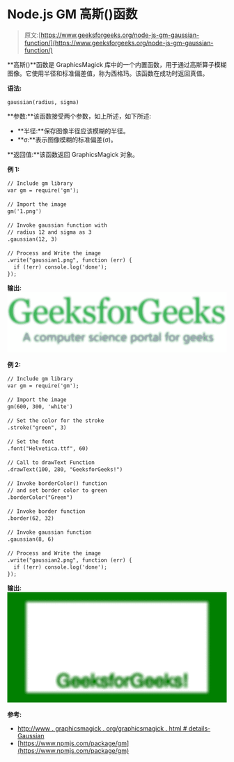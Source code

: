 # Node.js GM 高斯()函数

> 原文:[https://www.geeksforgeeks.org/node-js-gm-gaussian-function/](https://www.geeksforgeeks.org/node-js-gm-gaussian-function/)

**高斯()**函数是 GraphicsMagick 库中的一个内置函数，用于通过高斯算子模糊图像。它使用半径和标准偏差值，称为西格玛。该函数在成功时返回真值。

**语法:**

```
gaussian(radius, sigma)
```

**参数:**该函数接受两个参数，如上所述，如下所述:

*   **半径:**保存图像半径应该模糊的半径。
*   **σ:**表示图像模糊的标准偏差(σ)。

**返回值:**该函数返回 GraphicsMagick 对象。

**例 1:**

```
// Include gm library
var gm = require('gm');

// Import the image
gm('1.png')

// Invoke gaussian function with
// radius 12 and sigma as 3
.gaussian(12, 3)

// Process and Write the image
.write("gaussian1.png", function (err) {
  if (!err) console.log('done');
});
```

**输出:**
![](img/d27a872d745e1a419eb44a9214bbb11a.png)

**例 2:**

```
// Include gm library
var gm = require('gm');

// Import the image
gm(600, 300, 'white')

// Set the color for the stroke
.stroke("green", 3)

// Set the font 
.font("Helvetica.ttf", 60)

// Call to drawText Function
.drawText(100, 280, "GeeksforGeeks!")

// Invoke borderColor() function
// and set border color to green
.borderColor("Green")

// Invoke border function
.border(62, 32)

// Invoke gaussian function
.gaussian(8, 6)

// Process and Write the image
.write("gaussian2.png", function (err) {
  if (!err) console.log('done');
});
```

**输出:**
![](img/d0c6363651ca5418936018bc60e81b07.png)

**参考:**

*   [http://www . graphicsmagick . org/graphicsmagick . html # details-Gaussian](http://www.graphicsmagick.org/GraphicsMagick.html#details-gaussian)
*   [https://www.npmjs.com/package/gm](https://www.npmjs.com/package/gm)